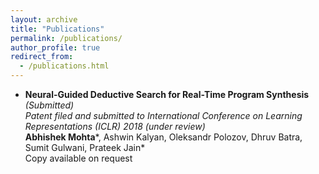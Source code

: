 ```yaml
---
layout: archive
title: "Publications"
permalink: /publications/
author_profile: true
redirect_from: 
  - /publications.html
---
```



* **Neural-Guided Deductive Search for Real-Time Program Synthesis** *(Submitted)*  
 *Patent filed and submitted to International Conference on Learning Representations (ICLR) 2018 (under review)*  
 **Abhishek Mohta***, Ashwin Kalyan, Oleksandr Polozov, Dhruv Batra, Sumit Gulwani, Prateek Jain*  
 Copy available on request

